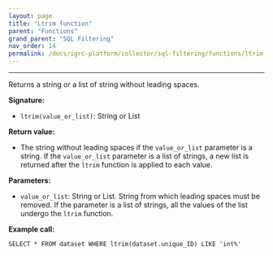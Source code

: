 ```yaml
---
layout: page
title: "Ltrim function"
parent: "Functions"
grand_parent: "SQL Filtering"
nav_order: 14
permalink: /docs/igrc-platform/collector/sql-filtering/functions/ltrim-function/
---
```

---

Returns a string or a list of string without leading spaces.  

**Signature:**  

- `ltrim(value_or_list)`: String or List

**Return value:**  

- The string without leading spaces if the `value_or_list` parameter is a string. If the `value_or_list` parameter is a list of strings, a new list is returned after the `ltrim` function is applied to each value.

**Parameters:**  

- `value_or_list`: String or List. String from which leading spaces must be removed. If the parameter is a list of strings, all the values of the list undergo the `ltrim` function.

**Example call:**  

`SELECT * FROM dataset WHERE ltrim(dataset.unique_ID) LIKE 'int%'`  
